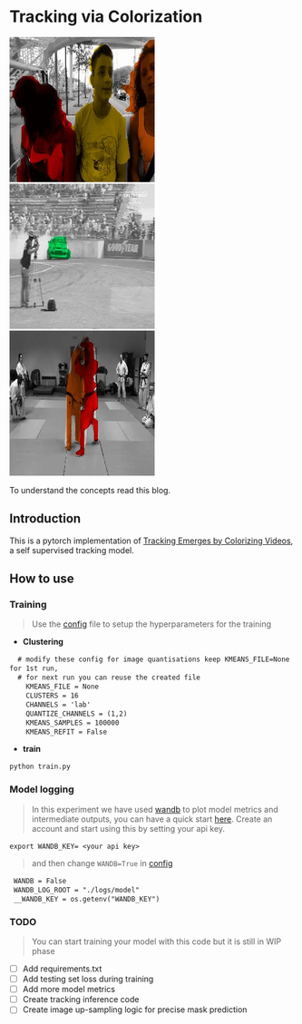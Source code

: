 # Tracking via Colorization

![Sample Tracking](images/image10.gif)![Sample Tracking](images/image12.gif)![Sample Tracking](images/image14.gif)

To understand the concepts read this blog.


## Introduction 
This is a pytorch implementation of [Tracking Emerges by Colorizing Videos](https://arxiv.org/abs/1806.09594), a self supervised tracking model.


## How to use

### Training

>Use the [config](/src/config.py) file to setup the hyperparameters for the training

* **Clustering**
```
  # modify these config for image quantisations keep KMEANS_FILE=None for 1st run,
  # for next run you can reuse the created file
    KMEANS_FILE = None
    CLUSTERS = 16
    CHANNELS = 'lab'
    QUANTIZE_CHANNELS = (1,2)
    KMEANS_SAMPLES = 100000
    KMEANS_REFIT = False
```

* **train**
```
python train.py
```

### Model logging
>In this experiment we have used [wandb](https://app.wandb.ai/) to plot model metrics and intermediate outputs, you can have a quick start [here](https://docs.wandb.com/quickstart).
>Create an account and start using this by setting your api key.
```
export WANDB_KEY= <your api key>
``` 
>and then change `WANDB=True` in [config](/src/config.py)
```
 WANDB = False
 WANDB_LOG_ROOT = "./logs/model"
 __WANDB_KEY = os.getenv("WANDB_KEY")
```

### TODO
>You can start training your model with this code but it is still in WIP phase

- [ ] Add requirements.txt
- [ ] Add testing set loss during training
- [ ] Add more model metrics 
- [ ] Create tracking inference code  
- [ ] Create image up-sampling logic for precise mask prediction
